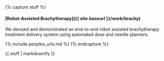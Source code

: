 {% capture stuff %}

#### [Robot-Assisted Brachytherapy]({{ site.baseurl }}/work/brachy)

We devised and demonstrated an end-to-end robot assisted brachytherapy treatment delivery system using automated dose and needle planners. 


{% include peoples_urls.md %}
{% endcapture %}

<div class="projects">
{{ stuff | markdownify }}
</div>
